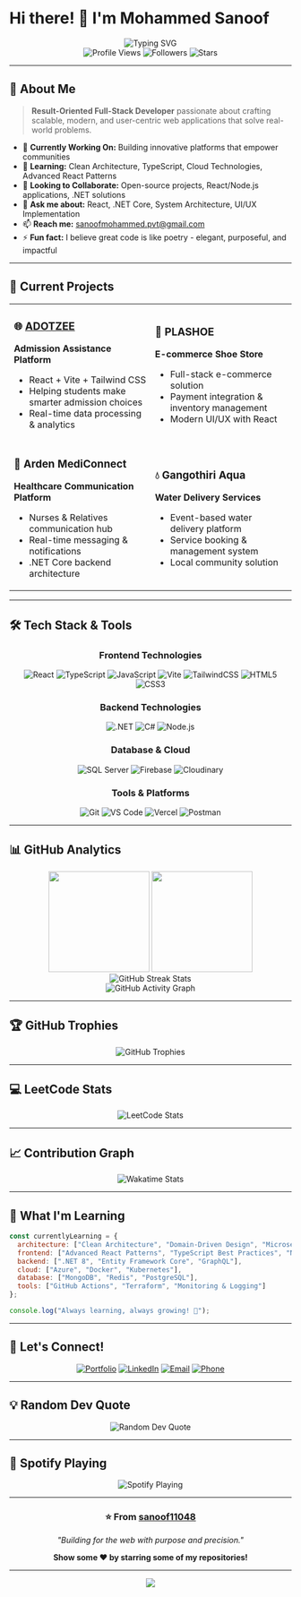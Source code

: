 # Hi there! 👋 I'm Mohammed Sanoof

<div align="center">
  <img src="https://readme-typing-svg.herokuapp.com?font=Fira+Code&weight=500&size=28&pause=1000&color=00D4FF&center=true&vCenter=true&width=600&lines=Full-Stack+Web+Developer;React+%7C+.NET+Core+Enthusiast;Building+Scalable+Web+Solutions;Open+to+Collaborate!" alt="Typing SVG" />
</div>

<div align="center">
  <img src="https://komarev.com/ghpvc/?username=sanoof11048&color=0891b2&style=flat-square&label=Profile+Views" alt="Profile Views" />
  <img src="https://img.shields.io/github/followers/sanoof11048?color=0891b2&style=flat-square" alt="Followers" />
  <img src="https://img.shields.io/github/stars/sanoof11048?color=0891b2&style=flat-square" alt="Stars" />
</div>

---

## 🚀 About Me

> **Result-Oriented Full-Stack Developer** passionate about crafting scalable, modern, and user-centric web applications that solve real-world problems.

- 🔭 **Currently Working On:** Building innovative platforms that empower communities
- 🌱 **Learning:** Clean Architecture, TypeScript, Cloud Technologies, Advanced React Patterns
- 👯 **Looking to Collaborate:** Open-source projects, React/Node.js applications, .NET solutions
- 💬 **Ask me about:** React, .NET Core, System Architecture, UI/UX Implementation
- 📫 **Reach me:** sanoofmohammed.pvt@gmail.com
- ⚡ **Fun fact:** I believe great code is like poetry - elegant, purposeful, and impactful

---

## 🎯 Current Projects

<table>
<tr>
<td width="50%">

### 🌐 [ADOTZEE](https://www.adotzee.in)
**Admission Assistance Platform**
- React + Vite + Tailwind CSS
- Helping students make smarter admission choices
- Real-time data processing & analytics

</td>
<td width="50%">

### 🛒 PLASHOE
**E-commerce Shoe Store**
- Full-stack e-commerce solution
- Payment integration & inventory management
- Modern UI/UX with React

</td>
</tr>
<tr>
<td width="50%">

### 💊 Arden MediConnect
**Healthcare Communication Platform**
- Nurses & Relatives communication hub
- Real-time messaging & notifications
- .NET Core backend architecture

</td>
<td width="50%">

### 💧 Gangothiri Aqua
**Water Delivery Services**
- Event-based water delivery platform
- Service booking & management system
- Local community solution

</td>
</tr>
</table>

---

## 🛠️ Tech Stack & Tools

<div align="center">

### Frontend Technologies
![React](https://img.shields.io/badge/React-20232A?style=for-the-badge&logo=react&logoColor=61DAFB)
![TypeScript](https://img.shields.io/badge/TypeScript-007ACC?style=for-the-badge&logo=typescript&logoColor=white)
![JavaScript](https://img.shields.io/badge/JavaScript-F7DF1E?style=for-the-badge&logo=javascript&logoColor=black)
![Vite](https://img.shields.io/badge/Vite-646CFF?style=for-the-badge&logo=vite&logoColor=white)
![TailwindCSS](https://img.shields.io/badge/Tailwind_CSS-38B2AC?style=for-the-badge&logo=tailwind-css&logoColor=white)
![HTML5](https://img.shields.io/badge/HTML5-E34F26?style=for-the-badge&logo=html5&logoColor=white)
![CSS3](https://img.shields.io/badge/CSS3-1572B6?style=for-the-badge&logo=css3&logoColor=white)

### Backend Technologies
![.NET](https://img.shields.io/badge/.NET-512BD4?style=for-the-badge&logo=dotnet&logoColor=white)
![C#](https://img.shields.io/badge/C%23-239120?style=for-the-badge&logo=c-sharp&logoColor=white)
![Node.js](https://img.shields.io/badge/Node.js-43853D?style=for-the-badge&logo=node.js&logoColor=white)

### Database & Cloud
![SQL Server](https://img.shields.io/badge/Microsoft_SQL_Server-CC2927?style=for-the-badge&logo=microsoft-sql-server&logoColor=white)
![Firebase](https://img.shields.io/badge/Firebase-039BE5?style=for-the-badge&logo=Firebase&logoColor=white)
![Cloudinary](https://img.shields.io/badge/Cloudinary-3448C5?style=for-the-badge&logo=cloudinary&logoColor=white)

### Tools & Platforms
![Git](https://img.shields.io/badge/Git-F05032?style=for-the-badge&logo=git&logoColor=white)
![VS Code](https://img.shields.io/badge/VS_Code-007ACC?style=for-the-badge&logo=visual-studio-code&logoColor=white)
![Vercel](https://img.shields.io/badge/Vercel-000000?style=for-the-badge&logo=vercel&logoColor=white)
![Postman](https://img.shields.io/badge/Postman-FF6C37?style=for-the-badge&logo=postman&logoColor=white)

</div>

---

## 📊 GitHub Analytics

<div align="center">
  <img height="180em" src="https://github-readme-stats.vercel.app/api?username=sanoof11048&show_icons=true&theme=tokyonight&include_all_commits=true&count_private=true"/>
  <img height="180em" src="https://github-readme-stats.vercel.app/api/top-langs/?username=sanoof11048&layout=compact&langs_count=8&theme=tokyonight"/>
</div>

<div align="center">
  <img src="https://github-readme-streak-stats.herokuapp.com/?user=sanoof11048&theme=tokyonight" alt="GitHub Streak Stats" />
</div>

<div align="center">
  <img src="https://github-readme-activity-graph.vercel.app/graph?username=sanoof11048&theme=tokyo-night&bg_color=1a1b27&color=be90f2&line=73daca&point=b9e769&area=true&hide_border=true" alt="GitHub Activity Graph" />
</div>

---

## 🏆 GitHub Trophies

<div align="center">
  <img src="https://github-profile-trophy.vercel.app/?username=sanoof11048&theme=tokyonight&no-frame=true&row=1&column=6" alt="GitHub Trophies" />
</div>

---

## 💻 LeetCode Stats

<div align="center">
  <img src="https://leetcard.jacoblin.cool/sanoof11048?theme=dark&font=Karma&ext=contest" alt="LeetCode Stats" />
</div>

---

## 📈 Contribution Graph

<div align="center">
  <img src="https://github-readme-stats.vercel.app/api/wakatime?username=sanoof11048&theme=tokyonight&layout=compact" alt="Wakatime Stats" />
</div>

---

## 🎯 What I'm Learning

```javascript
const currentlyLearning = {
  architecture: ["Clean Architecture", "Domain-Driven Design", "Microservices"],
  frontend: ["Advanced React Patterns", "TypeScript Best Practices", "Next.js"],
  backend: [".NET 8", "Entity Framework Core", "GraphQL"],
  cloud: ["Azure", "Docker", "Kubernetes"],
  database: ["MongoDB", "Redis", "PostgreSQL"],
  tools: ["GitHub Actions", "Terraform", "Monitoring & Logging"]
};

console.log("Always learning, always growing! 🚀");
```

---

## 🤝 Let's Connect!

<div align="center">

[![Portfolio](https://img.shields.io/badge/Portfolio-000000?style=for-the-badge&logo=About.me&logoColor=white)](https://sanoof.vercel.app)
[![LinkedIn](https://img.shields.io/badge/LinkedIn-0077B5?style=for-the-badge&logo=linkedin&logoColor=white)](https://linkedin.com/in/sanoofmohammed)
[![Email](https://img.shields.io/badge/Email-D14836?style=for-the-badge&logo=gmail&logoColor=white)](mailto:sanoofmohammed.pvt@gmail.com)
[![Phone](https://img.shields.io/badge/Phone-25D366?style=for-the-badge&logo=whatsapp&logoColor=white)](tel:+917907805626)

</div>

---

## 💡 Random Dev Quote

<div align="center">
  <img src="https://quotes-github-readme.vercel.app/api?type=horizontal&theme=tokyonight" alt="Random Dev Quote" />
</div>

---

## 🎵 Spotify Playing

<div align="center">
  <img src="https://spotify-github-profile.vercel.app/api/spotify?background_color=1a1b27&border_color=ffffff" alt="Spotify Playing" />
</div>

---

<div align="center">
  <h3>⭐️ From <a href="https://github.com/sanoof11048">sanoof11048</a></h3>
  <p><em>"Building for the web with purpose and precision."</em></p>
  
  **Show some ❤️ by starring some of my repositories!**
</div>

---

<div align="center">
  <img src="https://capsule-render.vercel.app/api?type=waving&color=gradient&height=100&section=footer&animation=fadeIn" />
</div>
